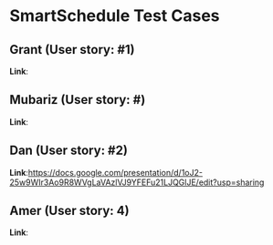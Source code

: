 # SmartSchedule Test Cases 

## Grant (User story: #1)

**Link**: 

## Mubariz (User story: #)

**Link**: 

## Dan (User story: #2)

**Link**:https://docs.google.com/presentation/d/1oJ2-25w9WIr3Ao9R8WVgLaVAzlVJ9YFEFu21LJQGlJE/edit?usp=sharing 

## Amer (User story: 4)

**Link**: 

